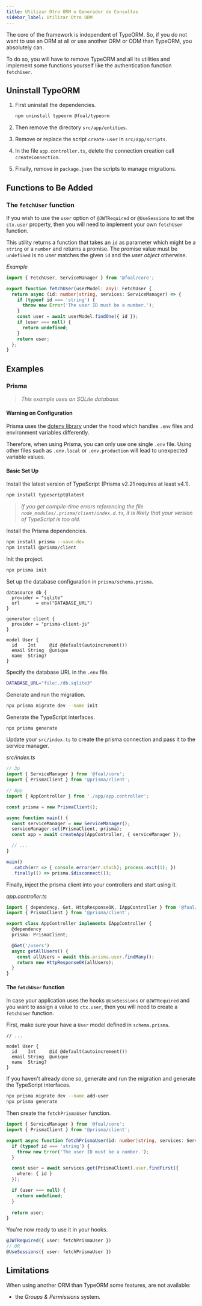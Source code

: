 ```yaml
---
title: Utilizar Otro ORM o Generador de Consultas
sidebar_label: Utilizar Otro ORM
---
```


The core of the framework is independent of TypeORM. So, if you do not want to use an ORM at all or use another ORM or ODM than TypeORM, you absolutely can.

To do so, you will have to remove TypeORM and all its utilities and implement some functions yourself like the authentication function `fetchUser`.

## Uninstall TypeORM

1. First uninstall the dependencies.

    ```bash
    npm uninstall typeorm @foal/typeorm
    ```

2. Then remove the directory `src/app/entities`.

3. Remove or replace the script `create-user` in `src/app/scripts`.

4. In the file `app.controller.ts`, delete the connection creation call `createConnection`.

5. Finally, remove in `package.json` the scripts to manage migrations.

## Functions to Be Added

### The `fetchUser` function

If you wish to use the `user` option of `@JWTRequired` or `@UseSessions` to set the `ctx.user` property, then you will need to implement your own `fetchUser` function.

This utility returns a function that takes an `id` as parameter which might be a `string` or a `number` and returns a promise. The promise value must be `undefined` is no user matches the given `id` and the *user object* otherwise.

*Example*
```typescript
import { FetchUser, ServiceManager } from '@foal/core';

export function fetchUser(userModel: any): FetchUser {
  return async (id: number|string, services: ServiceManager) => {
    if (typeof id === 'string') {
      throw new Error('The user ID must be a number.');
    }
    const user = await userModel.findOne({ id });
    if (user === null) {
      return undefined;
    }
    return user;
  };
}
```

## Examples

### Prisma

> *This example uses an SQLite database.*

#### Warning on Configuration

Prisma uses the [dotenv library](https://www.npmjs.com/package/dotenv) under the hood which handles `.env` files and environment variables differently.

Therefore, when using Prisma, you can only use one single `.env` file. Using other files such as `.env.local` or `.env.production` will lead to unexpected variable values.

#### Basic Set Up

Install the latest version of TypeScript (Prisma v2.21 requires at least v4.1).

```bash
npm install typescript@latest
```

> *If you get compile-time errors referencing the file `node_modules/.prisma/client/index.d.ts`, it is likely that your version of TypeScript is too old.*

Install the Prisma dependencies.

```bash
npm install prisma --save-dev
npm install @prisma/client
```

Init the project.

```bash
npx prisma init
```

Set up the database configuration in `prisma/schema.prisma`.

```
datasource db {
  provider = "sqlite"
  url      = env("DATABASE_URL")
}

generator client {
  provider = "prisma-client-js"
}

model User {
  id    Int     @id @default(autoincrement())
  email String  @unique
  name  String?
}
```

Specify the database URL in the `.env` file.

```bash
DATABASE_URL="file:./db.sqlite3"
```

Generate and run the migration.
```bash
npx prisma migrate dev --name init
```

Generate the TypeScript interfaces.
```bash
npx prisma generate
```

Update your `src/index.ts` to create the prisma connection and pass it to the service manager.

*src/index.ts*
```typescript
// 3p
import { ServiceManager } from '@foal/core';
import { PrismaClient } from '@prisma/client';

// App
import { AppController } from './app/app.controller';

const prisma = new PrismaClient();

async function main() {
  const serviceManager = new ServiceManager();
  serviceManager.set(PrismaClient, prisma);
  const app = await createApp(AppController, { serviceManager });

  // ...
}

main()
  .catch(err => { console.error(err.stack); process.exit(1); })
  .finally(() => prisma.$disconnect());
```

Finally, inject the prisma client into your controllers and start using it.

*app.controller.ts*
```typescript
import { dependency, Get, HttpResponseOK, IAppController } from '@foal/core';
import { PrismaClient } from '@prisma/client';

export class AppController implements IAppController {
  @dependency
  prisma: PrismaClient;

  @Get('/users')
  async getAllUsers() {
    const allUsers = await this.prisma.user.findMany();
    return new HttpResponseOK(allUsers);
  }
}
```

#### The `fetchUser` function

In case your application uses the hooks `@UseSessions` or `@JWTRequired` and you want to assign a value to `ctx.user`, then you will need to create a `fetchUser` function.

First, make sure your have a `User` model defined in `schema.prisma`.

```prisma
// ...

model User {
  id    Int     @id @default(autoincrement())
  email String  @unique
  name  String?
}
```

If you haven't already done so, generate and run the migration and generate the TypeScript interfaces.

```bash
npx prisma migrate dev --name add-user
npx prisma generate
```

Then create the `fetchPrismaUser` function.
```typescript
import { ServiceManager } from '@foal/core';
import { PrismaClient } from '@prisma/client';

export async function fetchPrismaUser(id: number|string, services: ServiceManager) {
  if (typeof id === 'string') {
    throw new Error('The user ID must be a number.');
  }

  const user = await services.get(PrismaClient).user.findFirst({
    where: { id }
  });

  if (user === null) {
    return undefined;
  }
  
  return user;
}
```

You're now ready to use it in your hooks.
```typescript
@JWTRequired({ user: fetchPrismaUser })
// OR
@UseSessions({ user: fetchPrismaUser })
```

## Limitations

When using another ORM than TypeORM some features, are not available:
- the *Groups & Permissions* system.